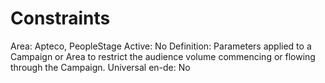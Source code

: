 # Constraints

Area: Apteco, PeopleStage
Active: No
Definition: Parameters applied to a Campaign or Area to restrict the audience volume commencing or flowing through the Campaign.
Universal en-de: No